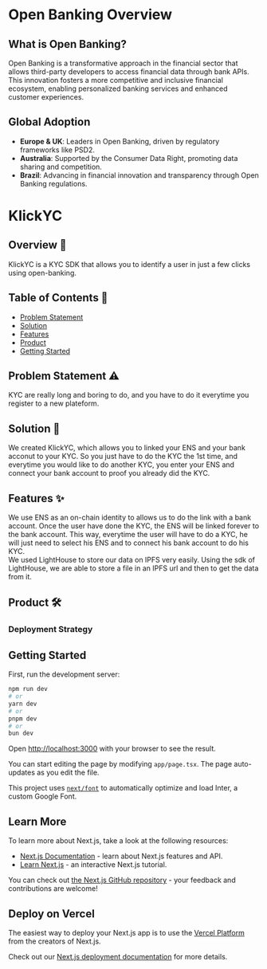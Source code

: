 # Open Banking Overview

## What is Open Banking?

Open Banking is a transformative approach in the financial sector that allows third-party developers to access financial data through bank APIs. This innovation fosters a more competitive and inclusive financial ecosystem, enabling personalized banking services and enhanced customer experiences.

## Global Adoption

- **Europe & UK**: Leaders in Open Banking, driven by regulatory frameworks like PSD2.
- **Australia**: Supported by the Consumer Data Right, promoting data sharing and competition.
- **Brazil**: Advancing in financial innovation and transparency through Open Banking regulations.


# KlickYC

## Overview 🌟

KlickYC is a KYC SDK that allows you to identify a user in just a few clicks using open-banking.

## Table of Contents 📑
- [Problem Statement](#problem-statement-%EF%B8%8F)
- [Solution](#solution-)
- [Features](#features-)
- [Product](#product-%EF%B8%8F)
- [Getting Started](#getting-started) 

## Problem Statement ⚠️

KYC are really long and boring to do, and you have to do it everytime you register to a new plateform.

## Solution 📜

We created KlickYC, which allows you to linked your ENS and your bank acconut to your KYC. So you just have to do the KYC the 1st time, and everytime you would like to do another KYC, you enter your ENS and connect your bank account to proof you already did the KYC.

## Features ✨

We use ENS as an on-chain identity to allows us to do the link with a bank account. Once the user have done the KYC, the ENS will be linked forever to the bank account. This way, everytime the user will have to do a KYC, he will just need to select his ENS and to connect his bank account to do his  KYC.  
We used LightHouse to store our data on IPFS very easily. Using the sdk of LightHouse, we are able to store a file in an IPFS url and then to get the data from it.  

## Product 🛠️

### Deployment Strategy

## Getting Started

First, run the development server:

```bash
npm run dev
# or
yarn dev
# or
pnpm dev
# or
bun dev
```

Open [http://localhost:3000](http://localhost:3000) with your browser to see the result.

You can start editing the page by modifying `app/page.tsx`. The page auto-updates as you edit the file.

This project uses [`next/font`](https://nextjs.org/docs/basic-features/font-optimization) to automatically optimize and load Inter, a custom Google Font.

## Learn More

To learn more about Next.js, take a look at the following resources:

- [Next.js Documentation](https://nextjs.org/docs) - learn about Next.js features and API.
- [Learn Next.js](https://nextjs.org/learn) - an interactive Next.js tutorial.

You can check out [the Next.js GitHub repository](https://github.com/vercel/next.js/) - your feedback and contributions are welcome!

## Deploy on Vercel

The easiest way to deploy your Next.js app is to use the [Vercel Platform](https://vercel.com/new?utm_medium=default-template&filter=next.js&utm_source=create-next-app&utm_campaign=create-next-app-readme) from the creators of Next.js.

Check out our [Next.js deployment documentation](https://nextjs.org/docs/deployment) for more details.
